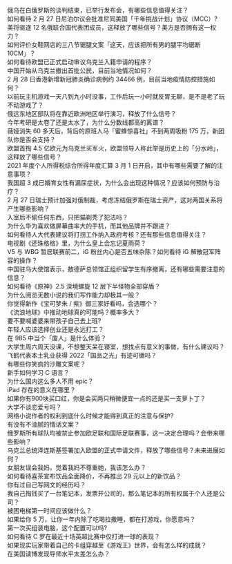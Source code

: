 俄乌在白俄罗斯的谈判结束，已举行发布会，有哪些信息值得关注？  
如何看待 2 月 27 日尼泊尔议会批准尼同美国「千年挑战计划」协议（MCC）?  
美将驱逐 12 名俄联合国代表团成员，这释放了哪些信号？美方是否拥有这一权力？  
如何评价女鞋网店的三八节锯腿文案「这天，应该把所有男的腿平均锯断 10CM」？  
如何看待欧盟已正式启动审议乌克兰入籍申请的程序？  
中国开始从乌克兰撤出首批公民，目前当地情况如何？  
2 月 28 日香港新增新冠肺炎确诊病例约 34466 例，目前当地疫情防控措施如何？  
以前玩主机游戏一天八到九小时没事，工作后玩一小时就反胃无聊，是不是老了玩不动游戏了？  
俄远东地区部队将在靠近欧洲地区举行演习，释放了什么信号？  
今年考研是太卷了还是太水了，为什么分数线都高的离谱？  
薇娅消失 60 多天后，背后的原班人马「蜜蜂惊喜社」不到两周吸粉 175 万，新团队你是否会支持？  
欧盟首掏 4.5 亿欧元为乌克兰买军火，欧盟领导人称此举是历史上的「分水岭」，这释放了哪些信号？  
2021 年度个人所得税综合所得年度汇算 3 月 1 日开启，其中有哪些需要了解的注意事项？  
我国超 3 成已婚育女性有漏尿症状，为什么会出现这种情况？应该如何预防与治疗？  
2 月 27 日瑞士预计加强对俄制裁，考虑冻结俄罗斯在瑞士资产，这对两国关系将产生哪些影响？  
入室后不偷任何东西，只把猫剃秃了犯法吗？  
为什么华为喜欢做屏幕曲率大的手机，而其他品牌并不跟进？  
如何看待人大代表建议将打拐工作纳入政府考核？还有那些信息值得关注？  
电视剧《还珠格格》里，为什么皇上会忘记夏雨荷？  
V5 与 WBG 暂居联赛前二，iG 粉丝内心是否五味杂陈？如何看待 iG 解散冠军阵容的操作？  
中国驻乌大使馆表示，敖德萨总领馆正组织留学生有序撤离，还有哪些需要注意的信息？  
如何看待《原神》2.5 深境螺旋 12 层下半怪物全部穿盾？  
为什么阅览无数小说的我们写作能力却极其一般？  
你觉得新作《宝可梦朱 / 紫》御三家好看吗，会选哪个？  
《流浪地球》中推动地球真的可能吗？概率多大？  
要不要喊婆婆来带孩子自己去上班?  
年轻人应该选择创业还是永远打工？  
在 985 中当个「废人」是什么体验？  
大学生周六周天没课，不想整天呆在寝室，想找点有意义的事做，有什么建议吗？  
飞鹤代表本土乳业获得 2022「国品之光」有迹可循吗？  
有哪些你笑疯的沙雕文案呢？  
新手如何学习 C 语言？  
为什么国内这么多人不用 epic？  
iPad 存在的意义在哪里？  
如果你有900块买口红，你是会买两只稍微便宜一点的还是买一支萝卜丁？  
大学不谈恋爱亏吗？  
网络小说作者的权利到底什么时候才能得到真正的注意与保护?  
有没有不油腻的情话文案？  
俄罗斯所有球队均被禁止参加欧足联和国际足联赛事，这一决定合理吗？会带来哪些影响？  
乌克兰总统泽连斯基签署加入欧盟的正式申请文件，释放了哪些信号？未来进展如何？  
女朋友误会我妈，觉着我妈不尊重她，我该怎么办？  
如何看待喜茶宣布饮品全面降价，不再推出 29 元以上的新饮品？  
你有过自己写网文的经历吗？  
我自己掏钱买了一台笔记本，发票开公司的，那么笔记本的所有权属于个人还是公司？  
被困电梯第一时间应该做什么？  
如果给你 5 万，让你一年内除了吃喝拉撒睡，都在打游戏，你愿意吗？  
第一次买组装电脑，这个配置可以吗?  
如何看待 C 罗在最近十场英超比赛中仅打进一球的表现？  
如果现实玩家带着自己的卡组穿越至《游戏王》世界，会有怎么样的成就？  
在美国读博发现导师水平太差怎么办？  
